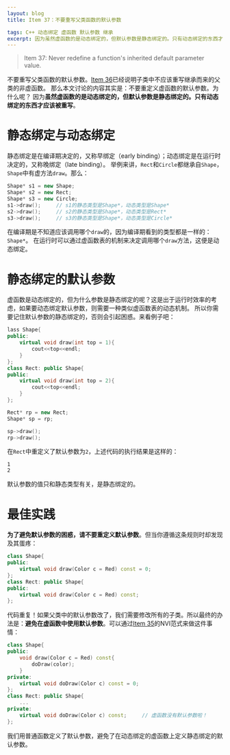 ```yaml
---
layout: blog
title: Item 37：不要重写父类函数的默认参数

tags: C++ 动态绑定 虚函数 默认参数 继承
excerpt: 因为虽然虚函数的是动态绑定的，但默认参数是静态绑定的。只有动态绑定的东西才应该被重写。
---
```


> Item 37: Never redefine a function's inherited default parameter value.

不要重写父类函数的默认参数。[Item 36][item36]已经说明子类中不应该重写继承而来的父类的非虚函数。
那么本文讨论的内容其实是：不要重定义虚函数的默认参数。为什么呢？
因为**虽然虚函数的是动态绑定的，但默认参数是静态绑定的。只有动态绑定的东西才应该被重写**。

<!--more-->

# 静态绑定与动态绑定

静态绑定是在编译期决定的，又称早绑定（early binding）；动态绑定是在运行时决定的，又称晚绑定（late binding）。
举例来讲，`Rect`和`Circle`都继承自`Shape`，`Shape`中有虚方法`draw`。那么：

```cpp
Shape* s1 = new Shape;
Shape* s2 = new Rect;
Shape* s3 = new Circle;
s1->draw();     // s1的静态类型是Shape*，动态类型是Shape*
s2->draw();     // s2的静态类型是Shape*，动态类型是Rect*
s3->draw();     // s3的静态类型是Shape*，动态类型是Circle*
```

在编译期是不知道应该调用哪个`draw`的，因为编译期看到的类型都是一样的：`Shape*`。
在运行时可以通过虚函数表的机制来决定调用哪个`draw`方法，这便是动态绑定。

# 静态绑定的默认参数

虚函数是动态绑定的，但为什么参数是静态绑定的呢？这是出于运行时效率的考虑，如果要动态绑定默认参数，则需要一种类似虚函数表的动态机制。
所以你需要记住默认参数的静态绑定的，否则会引起困惑。来看例子吧：

```cpp
lass Shape{
public:
    virtual void draw(int top = 1){
        cout<<top<<endl;
    }
};
class Rect: public Shape{
public:
    virtual void draw(int top = 2){
        cout<<top<<endl;
    }
};

Rect* rp = new Rect;
Shape* sp = rp;

sp->draw();
rp->draw();
```

在`Rect`中重定义了默认参数为`2`，上述代码的执行结果是这样的：

```
1
2
```

默认参数的值只和静态类型有关，是静态绑定的。

# 最佳实践

**为了避免默认参数的困惑，请不要重定义默认参数**。但当你遵循这条规则时却发现及其蛋疼：

```cpp
class Shape{
public:
    virtual void draw(Color c = Red) const = 0;
};
class Rect: public Shape{
public:
    virtual void draw(Color c = Red) const;
};
```

代码重复！如果父类中的默认参数改了，我们需要修改所有的子类。所以最终的办法是：**避免在虚函数中使用默认参数**。可以通过[Item 35][item35]的NVI范式来做这件事情：

```cpp
class Shape{
public:
    void draw(Color c = Red) const{
        doDraw(color);
    }
private:
    virtual void doDraw(Color c) const = 0;
};
class Rect: public Shape{
    ...
private:
    virtual void doDraw(Color c) const;     // 虚函数没有默认参数啦！
};
```

我们用普通函数定义了默认参数，避免了在动态绑定的虚函数上定义静态绑定的默认参数。

[item35]: /2015/09/02/effective-cpp-35.html
[item36]: /2015/09/03/effective-cpp-36.html

